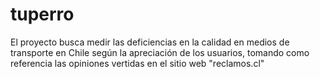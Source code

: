 # tuperro

El proyecto busca medir las deficiencias en la calidad en medios de transporte en Chile según la apreciación de los usuarios, tomando como referencia las opiniones vertidas en el sitio web "reclamos.cl" 
